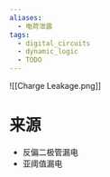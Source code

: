 ```yaml
---
aliases:
  - 电荷泄露
tags:
  - digital_circuits
  - dynamic_logic
  - TODO
---
```

![[Charge Leakage.png]]

# 来源

- 反偏二极管漏电
- 亚阈值漏电